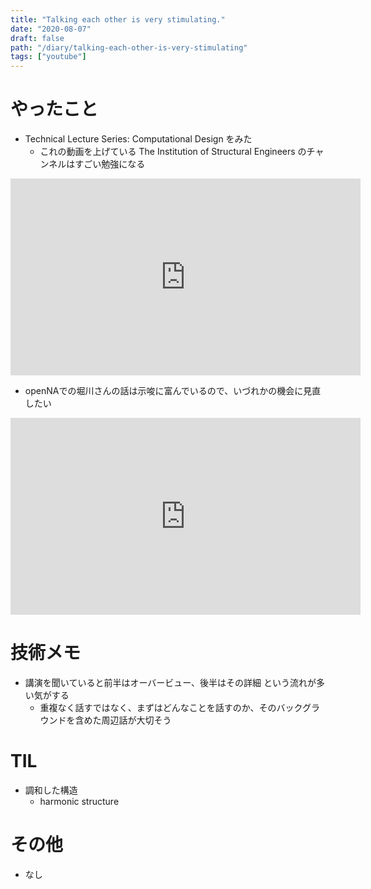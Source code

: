 ```yaml
---
title: "Talking each other is very stimulating."
date: "2020-08-07"
draft: false
path: "/diary/talking-each-other-is-very-stimulating"
tags: ["youtube"]
---
```


# やったこと

+ Technical Lecture Series: Computational Design をみた
  + これの動画を上げている The Institution of Structural Engineers のチャンネルはすごい勉強になる

<iframe width="560" height="315" src="https://www.youtube.com/embed/nZvu50T1Bc0" frameborder="0" allow="accelerometer; autoplay; encrypted-media; gyroscope; picture-in-picture" allowfullscreen></iframe>

+ openNAでの堀川さんの話は示唆に富んでいるので、いづれかの機会に見直したい

<iframe width="560" height="315" src="https://www.youtube.com/embed/Az8qEnu9Yao" frameborder="0" allow="accelerometer; autoplay; encrypted-media; gyroscope; picture-in-picture" allowfullscreen></iframe>

# 技術メモ

+ 講演を聞いていると前半はオーバービュー、後半はその詳細 という流れが多い気がする
  + 重複なく話すではなく、まずはどんなことを話すのか、そのバックグラウンドを含めた周辺話が大切そう

# TIL

+ 調和した構造
  + harmonic structure

# その他

+ なし
